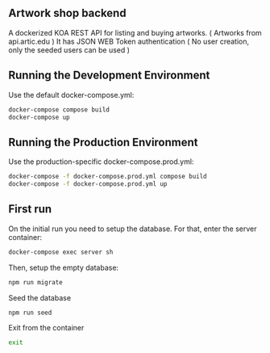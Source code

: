 ## Artwork shop backend

A dockerized KOA REST API for listing and buying artworks. ( Artworks from api.artic.edu )
It has JSON WEB Token authentication ( No user creation, only the seeded users can be used )


## Running the Development Environment

Use the default docker-compose.yml:

```sh
docker-compose compose build
docker-compose up
```

## Running the Production Environment

Use the production-specific docker-compose.prod.yml:

```sh
docker-compose -f docker-compose.prod.yml compose build
docker-compose -f docker-compose.prod.yml up
```

## First run

On the initial run you need to setup the database. For that, enter the server container:

```sh
docker-compose exec server sh
```

Then, setup the empty database:

```sh
npm run migrate
```

Seed the database

```sh
npm run seed
```

Exit from the container

```sh
exit
```
